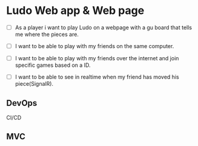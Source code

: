 # Ludo Web app & Web page

- [ ] As a player i want to play Ludo on a webpage with a gu board that tells me where the pieces are.

- [ ] I want to be able to play with my friends on the same computer.

- [ ] I want to be able to play with my friends over the internet and join specific games based on a ID.

- [ ] I want to be able to see in realtime when my friend has moved his piece(SignalR).


## DevOps
CI/CD

## MVC
